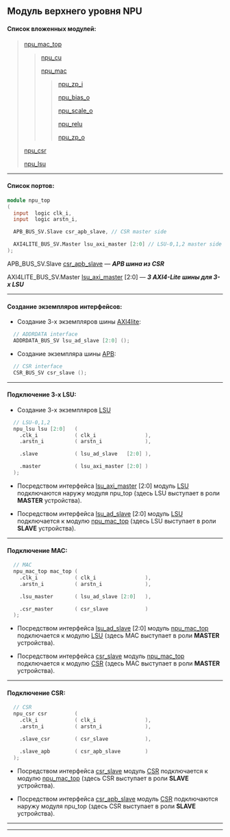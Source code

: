 ## Модуль верхнего уровня NPU

#### Список вложенных модулей:

> [npu_mac_top](npu_mac_top.md)
>>
>>[npu_cu](npu_cu.md)
>>
>>[npu_mac](npu_mac.md)
>>>
>>>[npu_zp_i](npu_zp_i.md)
>>>
>>>[npu_bias_o](npu_bias_o.md)
>>>
>>>[npu_scale_o](npu_scale_o.md)
>>>
>>>[npu_relu](npu_relu.md)
>>>
>>>[npu_zp_o](npu_zp_o.md)
>
> [npu_csr](npu_csr.md)
>
> [npu_lsu](npu_lsu.md)

---

#### Список портов:

```verilog
module npu_top
(
  input  logic clk_i,
  input  logic arstn_i,

  APB_BUS_SV.Slave csr_apb_slave, // CSR master side

  AXI4LITE_BUS_SV.Master lsu_axi_master [2:0] // LSU-0,1,2 master side
);
```

 APB_BUS_SV.Slave [csr_apb_slave](npu_apb_bus.md) — ***APB шина из CSR***

 AXI4LITE_BUS_SV.Master [lsu_axi_master](npu_axi4lite_bus.md) [2:0] — ***3 AXI4-Lite шины для 3-х LSU***

---

#### Создание экземпляров интерфейсов:

* Создание 3-х экземпляров шины [AXI4lite](npu_axi4lite_bus.md):

```verilog
  // ADDRDATA interface
  ADDRDATA_BUS_SV lsu_ad_slave [2:0] ();
```

* Создание экземпляра шины [APB](npu_apb_bus.md):

```verilog
  // CSR interface
  CSR_BUS_SV csr_slave ();
```

---

#### Подключение 3-х LSU:

* Создание 3-х экземпляров [LSU](npu_lsu.md)

```verilog
  // LSU-0,1,2
  npu_lsu lsu [2:0]   (
    .clk_i            ( clk_i                ),
    .arstn_i          ( arstn_i              ),

    .slave            ( lsu_ad_slave   [2:0] ),

    .master           ( lsu_axi_master [2:0] )
  );
```

* Посредством интерфейса [lsu_axi_master](npu_axi4lite_bus.md) [2:0] модуль [LSU](npu_lsu.md) подключаются наружу модуля npu_top (здесь LSU выступает в роли **MASTER** устройства).

* Посредством интерфейса [lsu_ad_slave](npu_addrdata_bus.md) [2:0] модуль [LSU](npu_lsu.md) подключается к модулю [npu_mac_top](npu_mac_top.md) (здесь LSU выступает в роли **SLAVE** устройства).

---

#### Подключение MAC:

```verilog
  // MAC
  npu_mac_top mac_top (
    .clk_i            ( clk_i                ),
    .arstn_i          ( arstn_i              ),

    .lsu_master       ( lsu_ad_slave [2:0]   ),

    .csr_master       ( csr_slave            )
  );
```

* Посредством интерфейса [lsu_ad_slave](npu_addrdata_bus.md) [2:0] модуль [npu_mac_top](npu_mac_top.md) подключается к модулю [LSU](npu_lsu.md) (здесь MAC выступает в роли **MASTER** устройства).

* Посредством интерфейса [csr_slave](npu_csr_bus.md) модуль [npu_mac_top](npu_mac_top.md) подключается к модулю [CSR](npu_csr.md) (здесь MAC выступает в роли **MASTER** устройства).

---

#### Подключение CSR:

```verilog
  // CSR
  npu_csr csr         (
    .clk_i            ( clk_i                ),
    .arstn_i          ( arstn_i              ),

    .slave_csr        ( csr_slave            ),

    .slave_apb        ( csr_apb_slave        )
  );
```

* Посредством интерфейса [csr_slave](npu_csr_bus.md) модуль [CSR](npu_csr.md) подключается к модулю [npu_mac_top](npu_mac_top.md) (здесь CSR выступает в роли **SLAVE** устройства).

* Посредством интерфейса [csr_apb_slave](npu_apb_bus.md) модуль [CSR](npu_csr.md) подключаются наружу модуля npu_top (здесь CSR выступает в роли **SLAVE** устройства).


---
---